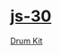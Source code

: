 # [js-30](https://sarveshspatil111.github.io/js-30)


[Drum Kit](https://sarveshspatil111.github.io/js-30/01_drum-kit/)
